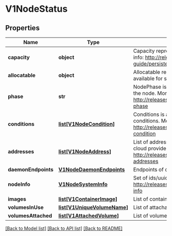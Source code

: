 # V1NodeStatus

## Properties
Name | Type | Description | Notes
------------ | ------------- | ------------- | -------------
**capacity** | **object** | Capacity represents the total resources of a node. More info: http://releases.k8s.io/HEAD/docs/user-guide/persistent-volumes.md#capacity for more details. | [optional] 
**allocatable** | **object** | Allocatable represents the resources of a node that are available for scheduling. Defaults to Capacity. | [optional] 
**phase** | **str** | NodePhase is the recently observed lifecycle phase of the node. More info: http://releases.k8s.io/HEAD/docs/admin/node.md#node-phase | [optional] 
**conditions** | [**list[V1NodeCondition]**](V1NodeCondition.md) | Conditions is an array of current observed node conditions. More info: http://releases.k8s.io/HEAD/docs/admin/node.md#node-condition | [optional] 
**addresses** | [**list[V1NodeAddress]**](V1NodeAddress.md) | List of addresses reachable to the node. Queried from cloud provider, if available. More info: http://releases.k8s.io/HEAD/docs/admin/node.md#node-addresses | [optional] 
**daemonEndpoints** | [**V1NodeDaemonEndpoints**](V1NodeDaemonEndpoints.md) | Endpoints of daemons running on the Node. | [optional] 
**nodeInfo** | [**V1NodeSystemInfo**](V1NodeSystemInfo.md) | Set of ids/uuids to uniquely identify the node. More info: http://releases.k8s.io/HEAD/docs/admin/node.md#node-info | [optional] 
**images** | [**list[V1ContainerImage]**](V1ContainerImage.md) | List of container images on this node | [optional] 
**volumesInUse** | [**list[V1UniqueVolumeName]**](V1UniqueVolumeName.md) | List of attachable volumes in use (mounted) by the node. | [optional] 
**volumesAttached** | [**list[V1AttachedVolume]**](V1AttachedVolume.md) | List of volumes that are attached to the node. | [optional] 

[[Back to Model list]](../README.md#documentation-for-models) [[Back to API list]](../README.md#documentation-for-api-endpoints) [[Back to README]](../README.md)


